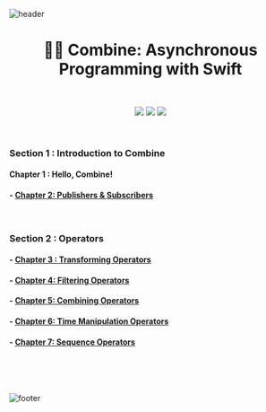 ![header](https://capsule-render.vercel.app/api?type=slice&text=Combine&color=ADD6F2&height=150)

<h1 align="center">  🐻‍❄️ Combine: Asynchronous Programming with Swift </h1>

<br/>

<p align="center">
  <a href="https://www.raywenderlich.com/books/combine-asynchronous-programming-with-swift/v2.0/"><img src="https://img.shields.io/badge/📚%20Book-1DA1F2?style=for-the-badge&link=https://www.raywenderlich.com/books/combine-asynchronous-programming-with-swift/v2.0/"/></a>
  <a href="https://github.com/raywenderlich/comb-materials"><img src="https://img.shields.io/badge/💻%20Source%20Code-E8E8E8?style=for-the-badge&link=https://github.com/raywenderlich/comb-materials"/></a>
  <a href="https://forums.raywenderlich.com"><img src="https://img.shields.io/badge/💬%20Forums-FBC817?style=for-the-badge&link=https://forums.raywenderlich.com"/></a>
  
</p>

<br/>


### Section 1 : Introduction to Combine
#### Chapter 1 : Hello, Combine!
#### - [Chapter 2: Publishers & Subscribers](https://github.com/HARlBO/Combine/blob/main/Combine/Section1_Introducing_to_Combine/Chapter2_Publishers&Subscribers.md)

<br/>

### Section 2 : Operators
#### - [Chapter 3 : Transforming Operators](https://github.com/HARlBO/Combine/blob/main/Combine/Section2_Operators/Chapter3_Transforming_Operators.md)
#### - [Chapter 4: Filtering Operators](https://github.com/HARlBO/Combine/blob/main/Combine/Section2_Operators/Chapter4_Filtering_Operators.md)
#### - [Chapter 5: Combining Operators](https://github.com/HARlBO/Combine/blob/main/Combine/Section2_Operators/Chapter5_Combining_Operators.md)
#### - [Chapter 6: Time Manipulation Operators](https://github.com/HARlBO/Combine/blob/main/Combine/Section2_Operators/Chapter6_Time_Manipulation_Operators.md)
#### - [Chapter 7: Sequence Operators](https://github.com/HARlBO/Combine/blob/main/Combine/Section2_Operators/Chapter7_Sequence_Operators.md)



<br/><br/><br/>

![footer](https://capsule-render.vercel.app/api?type=slice&color=476EBC&height=100&section=footer)
